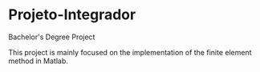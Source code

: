 # Projeto-Integrador
Bachelor's Degree Project

This project is mainly focused on the implementation of the finite element method in Matlab.
